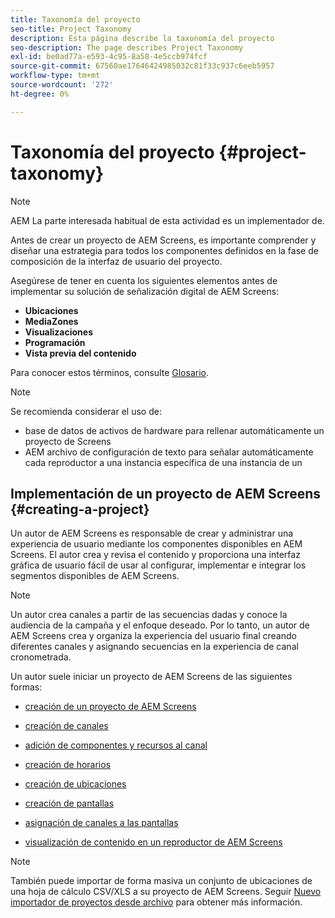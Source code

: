 ```yaml
---
title: Taxonomía del proyecto
seo-title: Project Taxonomy
description: Esta página describe la taxonomía del proyecto
seo-description: The page describes Project Taxonomy
exl-id: be0ad77a-e593-4c95-8a58-4e5ccb974fcf
source-git-commit: 67560ae17646424985032c81f33c937c6eeb5957
workflow-type: tm+mt
source-wordcount: '272'
ht-degree: 0%

---
```


# Taxonomía del proyecto {#project-taxonomy}

>[!NOTE]
>
>AEM La parte interesada habitual de esta actividad es un implementador de.

Antes de crear un proyecto de AEM Screens, es importante comprender y diseñar una estrategia para todos los componentes definidos en la fase de composición de la interfaz de usuario del proyecto.

Asegúrese de tener en cuenta los siguientes elementos antes de implementar su solución de señalización digital de AEM Screens:

* **Ubicaciones**
* **MediaZones**
* **Visualizaciones**
* **Programación**
* **Vista previa del contenido**

Para conocer estos términos, consulte [Glosario](https://experienceleague.adobe.com/docs/experience-manager-screens/user-guide/overview/screens-glossary.html?lang=en).

>[!NOTE]
>
>Se recomienda considerar el uso de:
>
>* base de datos de activos de hardware para rellenar automáticamente un proyecto de Screens
>* AEM archivo de configuración de texto para señalar automáticamente cada reproductor a una instancia específica de una instancia de un

## Implementación de un proyecto de AEM Screens {#creating-a-project}

Un autor de AEM Screens es responsable de crear y administrar una experiencia de usuario mediante los componentes disponibles en AEM Screens. El autor crea y revisa el contenido y proporciona una interfaz gráfica de usuario fácil de usar al configurar, implementar e integrar los segmentos disponibles de AEM Screens.

>[!NOTE]
>
>Un autor crea canales a partir de las secuencias dadas y conoce la audiencia de la campaña y el enfoque deseado. Por lo tanto, un autor de AEM Screens crea y organiza la experiencia del usuario final creando diferentes canales y asignando secuencias en la experiencia de canal cronometrada.

Un autor suele iniciar un proyecto de AEM Screens de las siguientes formas:

* [creación de un proyecto de AEM Screens](https://experienceleague.adobe.com/docs/experience-manager-screens/user-guide/authoring/setting-up-projects/creating-a-screens-project.html?lang=en)
* [creación de canales](https://experienceleague.adobe.com/docs/experience-manager-screens/user-guide/authoring/setting-up-projects/managing-channels.html?lang=en)
* [adición de componentes y recursos al canal](https://experienceleague.adobe.com/docs/experience-manager-screens/user-guide/authoring/product-features/adding-components-to-a-channel.html?lang=en)
* [creación de horarios](https://experienceleague.adobe.com/docs/experience-manager-screens/user-guide/authoring/setting-up-projects/managing-schedules.html?lang=en)
* [creación de ubicaciones](https://experienceleague.adobe.com/docs/experience-manager-screens/user-guide/authoring/setting-up-projects/managing-locations.html?lang=en)
* [creación de pantallas](https://experienceleague.adobe.com/docs/experience-manager-screens/user-guide/authoring/setting-up-projects/managing-displays.html?lang=en)
* [asignación de canales a las pantallas](https://experienceleague.adobe.com/docs/experience-manager-screens/user-guide/authoring/setting-up-projects/assigning-channels/channel-assignment.html?lang=en)

* [visualización de contenido en un reproductor de AEM Screens](https://experienceleague.adobe.com/docs/experience-manager-screens/user-guide/administering/working-with-screens-player.html?lang=en)

>[!NOTE]
>También puede importar de forma masiva un conjunto de ubicaciones de una hoja de cálculo CSV/XLS a su proyecto de AEM Screens. Seguir [Nuevo importador de proyectos desde archivo](https://experienceleague.adobe.com/docs/experience-manager-screens/user-guide/administering/project-importer.html?lang=en) para obtener más información.
